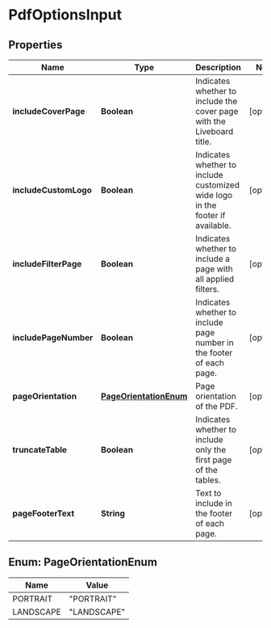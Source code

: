 

# PdfOptionsInput


## Properties

| Name | Type | Description | Notes |
|------------ | ------------- | ------------- | -------------|
|**includeCoverPage** | **Boolean** | Indicates whether to include the cover page with the Liveboard title. |  [optional] |
|**includeCustomLogo** | **Boolean** | Indicates whether to include customized wide logo in the footer if available. |  [optional] |
|**includeFilterPage** | **Boolean** | Indicates whether to include a page with all applied filters. |  [optional] |
|**includePageNumber** | **Boolean** | Indicates whether to include page number in the footer of each page. |  [optional] |
|**pageOrientation** | [**PageOrientationEnum**](#PageOrientationEnum) | Page orientation of the PDF. |  [optional] |
|**truncateTable** | **Boolean** | Indicates whether to include only the first page of the tables. |  [optional] |
|**pageFooterText** | **String** | Text to include in the footer of each page. |  [optional] |



## Enum: PageOrientationEnum

| Name | Value |
|---- | -----|
| PORTRAIT | &quot;PORTRAIT&quot; |
| LANDSCAPE | &quot;LANDSCAPE&quot; |



